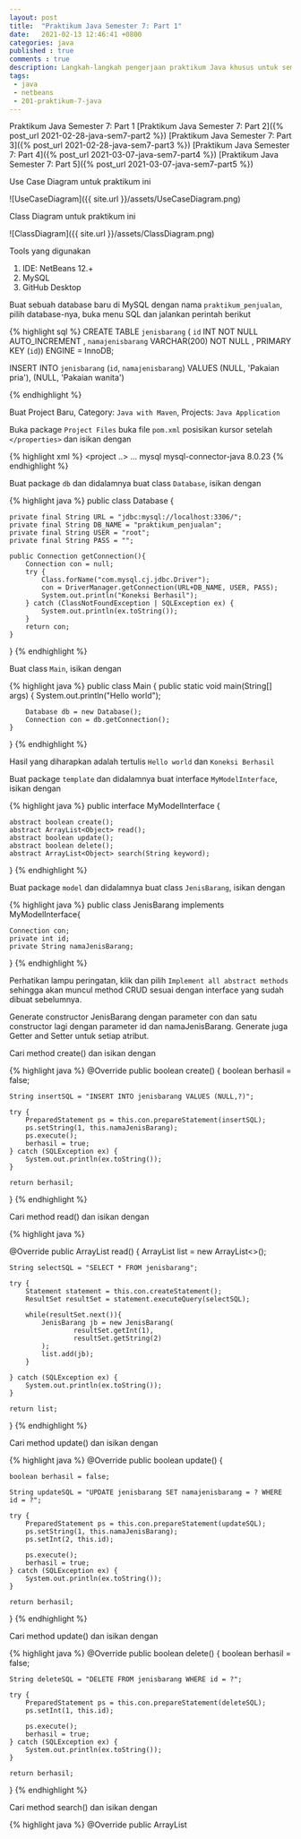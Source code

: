```yaml
---
layout: post
title:  "Praktikum Java Semester 7: Part 1"
date:   2021-02-13 12:46:41 +0800
categories: java
published : true
comments : true
description: Langkah-langkah pengerjaan praktikum Java khusus untuk semester 7 Fakultas Teknologi Informasi, Universitas Islam Kalimantan Muhammad Arsyad Al Banjari Banjarmasin
tags: 
 - java
 - netbeans
 - 201-praktikum-7-java
---
```


Praktikum Java Semester 7: Part 1
[Praktikum Java Semester 7: Part 2]({% post_url 2021-02-28-java-sem7-part2 %})
[Praktikum Java Semester 7: Part 3]({% post_url 2021-02-28-java-sem7-part3 %})
[Praktikum Java Semester 7: Part 4]({% post_url 2021-03-07-java-sem7-part4 %})
[Praktikum Java Semester 7: Part 5]({% post_url 2021-03-07-java-sem7-part5 %})



Use Case Diagram untuk praktikum ini

![UseCaseDiagram]({{ site.url }}/assets/UseCaseDiagram.png)

Class Diagram untuk praktikum ini

![ClassDiagram]({{ site.url }}/assets/ClassDiagram.png)

Tools yang digunakan
1. IDE: NetBeans 12.+
2. MySQL
3. GitHub Desktop

Buat sebuah database baru di MySQL dengan nama `praktikum_penjualan`, pilih database-nya, buka menu SQL dan jalankan perintah berikut

{% highlight  sql %}
CREATE TABLE `jenisbarang` (
`id` INT NOT NULL AUTO_INCREMENT ,
`namajenisbarang` VARCHAR(200) NOT NULL ,
PRIMARY KEY (`id`)) ENGINE = InnoDB;

INSERT INTO `jenisbarang` (`id`, `namajenisbarang`) VALUES 
(NULL, 'Pakaian pria'), 
(NULL, 'Pakaian wanita') 

{% endhighlight %}

Buat Project Baru, Category: `Java with Maven`, Projects: `Java Application`

Buka package `Project Files` buka file `pom.xml` posisikan kursor setelah `</properties>` dan isikan dengan

{% highlight  xml %}
<project ..>
    ...
    </properties>
    <dependencies>
        <!-- https://mvnrepository.com/artifact/mysql/mysql-connector-java -->
        <dependency>
            <groupId>mysql</groupId>
            <artifactId>mysql-connector-java</artifactId>
            <version>8.0.23</version>
        </dependency>
    </dependencies>
</project>
{% endhighlight %}

Buat package `db` dan didalamnya buat class `Database`, isikan dengan

{% highlight  java %}
public class Database {
    
    private final String URL = "jdbc:mysql://localhost:3306/";
    private final String DB_NAME = "praktikum_penjualan";
    private final String USER = "root";
    private final String PASS = "";
    
    public Connection getConnection(){
        Connection con = null;
        try {
            Class.forName("com.mysql.cj.jdbc.Driver");
            con = DriverManager.getConnection(URL+DB_NAME, USER, PASS);
            System.out.println("Koneksi Berhasil");
        } catch (ClassNotFoundException | SQLException ex) {
            System.out.println(ex.toString());
        }
        return con;
    }
    
}
{% endhighlight %}

Buat class `Main`, isikan dengan

{% highlight  java %}
public class Main {
    public static void main(String[] args) {
        System.out.println("Hello world");
        
        Database db = new Database();
        Connection con = db.getConnection();
    }
}
{% endhighlight %}

Hasil yang diharapkan adalah tertulis `Hello world` dan `Koneksi Berhasil`

Buat package `template` dan didalamnya buat interface `MyModelInterface`, isikan dengan

{% highlight  java %}
public interface MyModelInterface {
    
    abstract boolean create();
    abstract ArrayList<Object> read();
    abstract boolean update();
    abstract boolean delete();
    abstract ArrayList<Object> search(String keyword);
    
}
{% endhighlight %}

Buat package `model` dan didalamnya buat class `JenisBarang`, isikan dengan

{% highlight  java %}
public class JenisBarang implements MyModelInterface{

    Connection con;
    private int id;
    private String namaJenisBarang;

}
{% endhighlight %}

Perhatikan lampu peringatan, klik dan pilih `Implement all abstract methods` sehingga akan muncul method CRUD sesuai dengan interface yang sudah dibuat sebelumnya.

Generate constructor JenisBarang dengan parameter con dan satu constructor lagi dengan parameter id dan namaJenisBarang. Generate juga Getter and Setter untuk setiap atribut.

Cari method create() dan isikan dengan

{% highlight  java %}
@Override
public boolean create() {
    boolean berhasil = false;
    
    String insertSQL = "INSERT INTO jenisbarang VALUES (NULL,?)";
    
    try {
        PreparedStatement ps = this.con.prepareStatement(insertSQL);
        ps.setString(1, this.namaJenisBarang);
        ps.execute();
        berhasil = true;
    } catch (SQLException ex) {
        System.out.println(ex.toString());
    }
    
    return berhasil;
}
{% endhighlight %}

Cari method read() dan isikan dengan

{% highlight  java %}

@Override
public ArrayList<Object> read() {
    ArrayList<Object> list =  new ArrayList<>();
    
    String selectSQL = "SELECT * FROM jenisbarang";
    
    try {
        Statement statement = this.con.createStatement();
        ResultSet resultSet = statement.executeQuery(selectSQL);
        
        while(resultSet.next()){
            JenisBarang jb = new JenisBarang(
                    resultSet.getInt(1),
                    resultSet.getString(2)
            );
            list.add(jb);
        }
        
    } catch (SQLException ex) {
        System.out.println(ex.toString());
    }
    
    return list;
}
{% endhighlight %}

Cari method update() dan isikan dengan

{% highlight  java %}
@Override
public boolean update() {
    
    boolean berhasil = false;
    
    String updateSQL = "UPDATE jenisbarang SET namajenisbarang = ? WHERE id = ?";
    
    try {
        PreparedStatement ps = this.con.prepareStatement(updateSQL);
        ps.setString(1, this.namaJenisBarang);
        ps.setInt(2, this.id);

        ps.execute();
        berhasil = true;
    } catch (SQLException ex) {
        System.out.println(ex.toString());
    }
    
    return berhasil;
}
{% endhighlight %}

Cari method update() dan isikan dengan

{% highlight  java %}
@Override
public boolean delete() {
    boolean berhasil = false;
    
    String deleteSQL = "DELETE FROM jenisbarang WHERE id = ?";
    
    try {
        PreparedStatement ps = this.con.prepareStatement(deleteSQL);
        ps.setInt(1, this.id);

        ps.execute();
        berhasil = true;
    } catch (SQLException ex) {
        System.out.println(ex.toString());
    }
    
    return berhasil;
}
{% endhighlight %}

Cari method search() dan isikan dengan

{% highlight  java %}
@Override
public ArrayList<Object> search(String keyword) {
    ArrayList<Object> list =  new ArrayList<>();
    
    String searchSQL = "SELECT * FROM jenisbarang WHERE namajenisbarang like ?";
    
    keyword = "%"+keyword+"%";
    
    try {
        PreparedStatement ps = this.con.prepareStatement(searchSQL);
        ps.setString(1, keyword);
        ResultSet resultSet = ps.executeQuery();
        
        while(resultSet.next()){
            JenisBarang jb = new JenisBarang(
                    resultSet.getInt(1),
                    resultSet.getString(2)
            );
            list.add(jb);
        }
        
    } catch (SQLException ex) {
        System.out.println(ex.toString());
    }
    
    return list;
}
{% endhighlight %}

And... that's about it for today. Aplikasi sudah mampu melakukan CRUD sederhana namun masih tanpa view visual.

Praktikum Java Semester 7: Part 1
[Praktikum Java Semester 7: Part 2]({% post_url 2021-02-28-java-sem7-part2 %})
[Praktikum Java Semester 7: Part 3]({% post_url 2021-02-28-java-sem7-part3 %})
[Praktikum Java Semester 7: Part 4]({% post_url 2021-03-07-java-sem7-part4 %})
[Praktikum Java Semester 7: Part 5]({% post_url 2021-03-07-java-sem7-part5 %})


<iframe width="560" height="315" src="https://www.youtube.com/embed/FNS_zA36qtY" frameborder="0" allow="accelerometer; autoplay; clipboard-write; encrypted-media; gyroscope; picture-in-picture" allowfullscreen></iframe>
